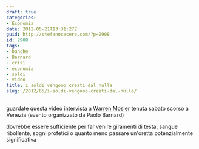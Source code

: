 ```yaml
---
draft: true
categories:
- Economia
date: 2012-05-21T13:31:27Z
guid: http://stefanocecere.com/?p=2908
id: 2908
tags:
- banche
- Barnard
- crisi
- economia
- soldi
- video
title: i soldi vengono creati dal nulla
slug: /2012/05/i-soldi-vengono-creati-dal-nulla/
---
```


guardate questa video intervista a [Warren Mosler](http://it.wikipedia.org/wiki/Warren_Mosler) tenuta sabato scorso a Venezia (evento organizzato da Paolo Barnard)

dovrebbe essere sufficiente per far venire giramenti di testa, sangue ribollente, sogni profetici o quanto meno passare un'oretta potenzialmente significativa